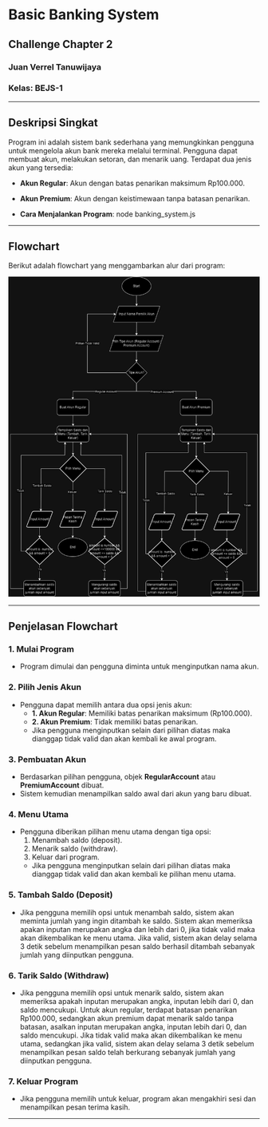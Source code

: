 # Basic Banking System 
## Challenge Chapter 2

### Juan Verrel Tanuwijaya  
### Kelas: BEJS-1  

---

## Deskripsi Singkat
Program ini adalah sistem bank sederhana yang memungkinkan pengguna untuk mengelola akun bank mereka melalui terminal. Pengguna dapat membuat akun, melakukan setoran, dan menarik uang. Terdapat dua jenis akun yang tersedia:
- **Akun Regular**: Akun dengan batas penarikan maksimum Rp100.000.
- **Akun Premium**: Akun dengan keistimewaan tanpa batasan penarikan.

- **Cara Menjalankan Program**: node banking_system.js

---

## Flowchart
Berikut adalah flowchart yang menggambarkan alur dari program:

![Flowchart](./flowchart.png)

---

## Penjelasan Flowchart

### 1. **Mulai Program**  
   - Program dimulai dan pengguna diminta untuk menginputkan nama akun.

### 2. **Pilih Jenis Akun**
   - Pengguna dapat memilih antara dua opsi jenis akun:
     - **1. Akun Regular**: Memiliki batas penarikan maksimum (Rp100.000).
     - **2. Akun Premium**: Tidak memiliki batas penarikan.
     - Jika pengguna menginputkan selain dari pilihan diatas maka dianggap tidak valid dan akan kembali ke awal program. 

### 3. **Pembuatan Akun**
   - Berdasarkan pilihan pengguna, objek **RegularAccount** atau **PremiumAccount** dibuat.
   - Sistem kemudian menampilkan saldo awal dari akun yang baru dibuat.

### 4. **Menu Utama**
   - Pengguna diberikan pilihan menu utama dengan tiga opsi:
     1. Menambah saldo (deposit).
     2. Menarik saldo (withdraw).
     3. Keluar dari program.
     - Jika pengguna menginputkan selain dari pilihan diatas maka dianggap tidak valid dan akan kembali ke pilihan menu utama.

### 5. **Tambah Saldo (Deposit)**
   - Jika pengguna memilih opsi untuk menambah saldo, sistem akan meminta jumlah yang ingin ditambah ke saldo. Sistem akan memeriksa apakan inputan merupakan angka dan lebih dari 0, jika tidak valid maka akan dikembalikan ke menu utama. Jika valid, sistem akan delay selama 3 detik sebelum menampilkan pesan saldo berhasil ditambah sebanyak jumlah yang diinputkan pengguna.

### 6. **Tarik Saldo (Withdraw)**
   - Jika pengguna memilih opsi untuk menarik saldo, sistem akan memeriksa apakah inputan merupakan angka, inputan lebih dari 0, dan saldo mencukupi. Untuk akun regular, terdapat batasan penarikan Rp100.000, sedangkan akun premium dapat menarik saldo tanpa batasan, asalkan inputan merupakan angka, inputan lebih dari 0, dan saldo mencukupi. Jika tidak valid maka akan dikembalikan ke menu utama, sedangkan jika valid, sistem akan delay selama 3 detik sebelum menampilkan pesan saldo telah berkurang sebanyak jumlah yang diinputkan pengguna.

### 7. **Keluar Program**
   - Jika pengguna memilih untuk keluar, program akan mengakhiri sesi dan menampilkan pesan terima kasih.

---
